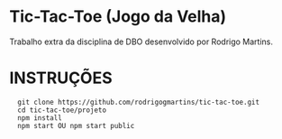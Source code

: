 # Tic-Tac-Toe (Jogo da Velha)

 Trabalho extra da disciplina de DBO desenvolvido por Rodrigo Martins.

# INSTRUÇÕES
````
  git clone https://github.com/rodrigogmartins/tic-tac-toe.git
  cd tic-tac-toe/projeto
  npm install
  npm start OU npm start public
````
